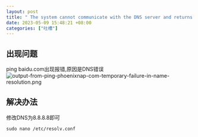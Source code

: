 ```yaml
---
layout: post
title: " The system cannot communicate with the DNS server and returns the error."
date: 2023-05-09 15:48:21 +08:00
categories: ["吐槽"]
---
```


## 出现问题
ping baidu.com出现报错,原因是DNS错误
![output-from-ping-phoenixnap-com-temporary-failure-in-name-resolution.png][1]
## 解决办法
修改DNS为8.8.8.8即可
```
sudo nano /etc/resolv.conf
```

  [1]: https://blogcdn.asbid.cn/2023/05/09/1683618372.png